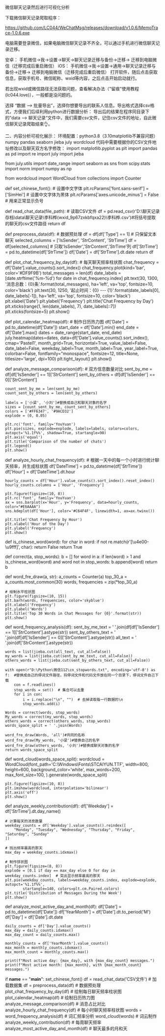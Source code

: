 微信聊天记录然后进行可视化分析


下载微信聊天记录爬取程序：

https://github.com/LC044/WeChatMsg/releases/download/v1.0.6/MemoTrace-1.0.6.exe

电脑需要登录微信，如果电脑微信聊天记录不齐全，可以通过手机进行微信聊天记录迁移。

安卓： 手机微信->我->设置->聊天->聊天记录迁移与备份->迁移-> 迁移到电脑微信（迁移完成后重启微信）
iOS： 手机微信->我->设置->通用->聊天记录迁移与备份->迁移-> 迁移到电脑微信（迁移完成后重启微信）
打开软件，随后点击获取信息，获取手机号、微信昵称、wxid等内容，之后点击开始启动就行。

若出现wxid或微信路径无法获取问题，查看解决办法（"留痕"使用教程 (lc044.love)），一般都是没问题的。



选择 “数据  -->  批量导出”，选择你想要导出的联系人信息。导出格式选择csv格式，方便我们后续利用python进行数据分析：
导出后的结果在程序同目录下的“data -->  聊天记录“文件中，我们需要csv文件，记住csv文件的地址，自此微信聊天记录爬取结束👌。

二、内容分析可视化展示：
环境配置：python3.8（3.10matplotlib不兼容问题） numpy pandas seaborn jieba july wordcloud
代码中需要根据你的CSV文件地址修改以及聊天双方名字修改：
import matplotlib.pyplot as plt
import pandas as pd
import re
import july
import jieba

from july.utils import date_range
import seaborn as sns
from scipy.stats import norm
import numpy as np

from wordcloud import WordCloud
from collections import Counter


def set_chinese_font():
    # 设置中文字体
    plt.rcParams['font.sans-serif'] = ['SimHei']  # 设置中文字体为黑体
    plt.rcParams['axes.unicode_minus'] = False  # 用来正常显示负号


def read_chat_data(file_path):
    # 读取CSV文件
    df = pd.read_csv(r'D:\聊天记录存档\data\聊天记录\李科桦(wxid_9p67zxkbfqxa22)\李科桦.csv')#将括号提取的聊天的csv文件路径
    return df


def preprocess_data(df):
    # 数据预处理
    df = df[df['Type'] == 1]  # 只保留文本聊天
    selected_columns = ['IsSender', 'StrContent', 'StrTime']
    df = df[selected_columns]  # 只取'IsSender','StrContent','StrTime'列
    df['StrTime'] = pd.to_datetime(df['StrTime'])
    df['Date'] = df['StrTime'].dt.date
    return df


def plot_chat_frequency_by_day(df):
    # 每天聊天频率柱状图
    chat_frequency = df['Date'].value_counts().sort_index()
    chat_frequency.plot(kind='bar', color='#DF9F9B')
    total_messages = len(df)
    date_labels = [date.strftime('%m-%d') for date in chat_frequency.index]
    plt.text(30, 1300, '消息总数：{0}条'.format(total_messages), ha='left', va='top', fontsize=10, color='black')
    plt.text(30, 1250, '起止时间：{0} --- {1}'.format(date_labels[0], date_labels[-1]), ha='left', va='top', fontsize=10,
             color='black')
    plt.xlabel('Date')
    plt.ylabel('Frequency')
    plt.title('Chat Frequency by Day')
    plt.xticks(range(1, len(date_labels), 7), date_labels[::7])
    plt.xticks(fontsize=5)
    plt.show()


def plot_calendar_heatmap(df):
    # 制作日历热力图
    df['Date'] = pd.to_datetime(df['Date'])
    start_date = df['Date'].min()
    end_date = df['Date'].max()
    dates = date_range(start_date, end_date)
    july.heatmap(dates=dates,
                 data=df['Date'].value_counts().sort_index(),
                 cmap='Pastel1',
                 month_grid=True,
                 horizontal=True,
                 value_label=False,
                 date_label=False,
                 weekday_label=True,
                 month_label=True,
                 year_label=True,
                 colorbar=False,
                 fontfamily="monospace",
                 fontsize=12,
                 title=None,
                 titlesize='large',
                 dpi=100)
    plt.tight_layout()
    plt.show()


def analyze_message_comparison(df):
    # 双方信息数量对比
    sent_by_me = df[df['IsSender'] == 1]['StrContent']
    sent_by_others = df[df['IsSender'] == 0]['StrContent']

    count_sent_by_me = len(sent_by_me)
    count_sent_by_others = len(sent_by_others)

    labels = ['小梁', '小刘']#替换成自己和聊天对象的名字
    sizes = [count_sent_by_me, count_sent_by_others]
    colors = ['#FF6347', '#9ACD32']
    explode = (0, 0.05)

    plt.rc('font', family='YouYuan')
    plt.pie(sizes, explode=explode, labels=labels, colors=colors, autopct='%1.1f%%', shadow=True, startangle=90)
    plt.axis('equal')
    plt.title('Comparison of the number of chats')
    plt.legend()
    plt.show()


def analyze_hourly_chat_frequency(df):
    # 根据一天中的每一个小时进行统计聊天频率，并生成柱状图
    df['DateTime'] = pd.to_datetime(df['StrTime'])
    df['Hour'] = df['DateTime'].dt.hour

    hourly_counts = df['Hour'].value_counts().sort_index().reset_index()
    hourly_counts.columns = ['Hour', 'Frequency']

    plt.figure(figsize=(10, 8))
    plt.rc('font', family='YouYuan')
    ax = sns.barplot(x='Hour', y='Frequency', data=hourly_counts, color="#E6AAAA")
    sns.kdeplot(df['Hour'], color='#C64F4F', linewidth=1, ax=ax.twinx())

    plt.title('Chat Frequency by Hour')
    plt.xlabel('Hour of the Day')
    plt.ylabel('Frequency')
    plt.show()


def is_chinese_word(word):
    for char in word:
        if not re.match(r'[\u4e00-\u9fff]', char):
            return False
    return True


def correct(a, stop_words):
    b = []
    for word in a:
        if len(word) > 1 and is_chinese_word(word) and word not in stop_words:
            b.append(word)
    return b


def word_fre_draw(a, str):
    a_counts = Counter(a)
    top_30_a = a_counts.most_common(30)
    words, frequencies = zip(*top_30_a)

    # 绘制水平柱状图
    plt.figure(figsize=(10, 15))
    plt.barh(words, frequencies, color='skyblue')
    plt.xlabel('Frequency')
    plt.ylabel('Words')
    plt.title('Top 30 Words in Chat Messages for {0}'.format(str))
    plt.show()


def word_frequency_analysis(df):
    sent_by_me_text = ' '.join(df[df['IsSender'] == 1]['StrContent'].astype(str))
    sent_by_others_text = ' '.join(df[df['IsSender'] == 0]['StrContent'].astype(str))
    all_text = ' '.join(df['StrContent'].astype(str))

    words = list(jieba.cut(all_text, cut_all=False))
    my_words = list(jieba.cut(sent_by_me_text, cut_all=False))
    others_words = list(jieba.cut(sent_by_others_text, cut_all=False))

    with open(r"D:\Python\微信112\cn_stopwords.txt", encoding='utf-8') as f:  #替换成自己的停词文件路径，将停词文件和代码文件放在同一个目录下，停词文件自己下载
        con = f.readlines()
        stop_words = set()  # 集合可以去重
        for i in con:
            i = i.replace("\n", "")  # 去掉读取每一行数据的\n
            stop_words.add(i)

    Words = correct(words, stop_words)
    My_words = correct(my_words, stop_words)
    others_words = correct(others_words, stop_words)
    words_space_split = ' '.join(Words)

    word_fre_draw(Words, 'all')#共同的名称
    word_fre_draw(My_words, '小梁')#替换自己的名字
    word_fre_draw(others_words, '小刘')#替换成聊天对象的名字
    return words_space_split


def word_cloud(words_space_split):
    wordcloud = WordCloud(font_path='‪C:\Windows\Fonts\STCAIYUN.TTF',
                          width=800, height=600,
                          background_color='white',
                          max_words=200,
                          max_font_size=100,
                          ).generate(words_space_split)

    plt.figure(figsize=(10, 8))
    plt.imshow(wordcloud, interpolation='bilinear')
    plt.axis('off')
    plt.show()


def analyze_weekly_contribution(df):
    df['Weekday'] = df['StrTime'].dt.day_name()

    # 计算每天的消息数量
    weekday_counts = df['Weekday'].value_counts().reindex([
        "Monday", "Tuesday", "Wednesday", "Thursday", "Friday", "Saturday", "Sunday"
    ])

    # 找出频率最高的那天
    max_day = weekday_counts.idxmax()

    # 制作饼状图
    plt.figure(figsize=(8, 8))
    explode = [0.1 if day == max_day else 0 for day in weekday_counts.index]  # 突出显示频率最高的那天
    plt.pie(weekday_counts, labels=weekday_counts.index, explode=explode, autopct='%1.1f%%',
            startangle=140, colors=plt.cm.Paired.colors)
    plt.title('Distribution of Messages During the Week')
    plt.show()


def analyze_most_active_day_and_month(df):
    df['Date'] = pd.to_datetime(df['Date'])
    df['YearMonth'] = df['Date'].dt.to_period('M')
    df['Day'] = df['Date'].dt.date

    daily_counts = df['Day'].value_counts()
    max_day = daily_counts.idxmax()
    max_day_count = daily_counts.max()

    monthly_counts = df['YearMonth'].value_counts()
    max_month = monthly_counts.idxmax()
    max_month_count = monthly_counts.max()

    print(f"Most active day: {max_day}, with {max_day_count} messages.")
    print(f"Most active month: {max_month}, with {max_month_count} messages.")


if __name__ == "__main__":
    set_chinese_font()
    df = read_chat_data('CSV文件')  # 加载数据集
    df = preprocess_data(df)  # 数据预处理
    plot_chat_frequency_by_day(df)  # 绘制每日聊天频率柱状图
    plot_calendar_heatmap(df)  # 绘制日历热力图
    analyze_message_comparison(df)  # 消息占比对比
    analyze_hourly_chat_frequency(df)  # 每小时聊天频率柱状图
    words = word_frequency_analysis(df)  # 词汇频率分析
    word_cloud(words)  # 词云制作
    analyze_weekly_contribution(df)  # 每周聊天频率
    analyze_most_active_day_and_month(df)  # 聊天最多的月和天
